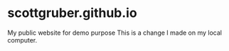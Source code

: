 # scottgruber.github.io
My public website for demo purpose
This is a change I made on my local computer.
